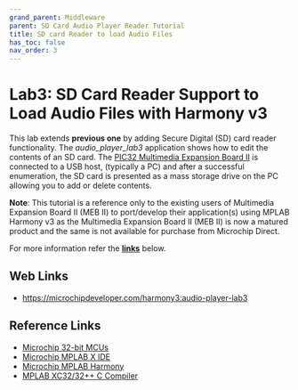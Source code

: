 ```yaml
---
grand_parent: Middleware
parent: SD Card Audio Player Reader Tutorial
title: SD card Reader to load Audio Files
has_toc: false
nav_order: 3
---
```


# Lab3: SD Card Reader Support to Load Audio Files with Harmony v3

This lab extends **previous one** by adding Secure Digital (SD) card reader functionality. The *audio_player_lab3* application shows how to edit the contents of an SD card. The <a href="https://www.microchip.com/DevelopmentTools/ProductDetails/DM320005-5" target="_blank">PIC32 Multimedia Expansion Board II</a> is connected to a USB host, (typically a PC) and after a successful enumeration, the SD card is presented as a mass storage drive on the PC allowing you to add or delete contents.

**Note**: This tutorial is a reference only to the existing users of Multimedia Expansion Board II (MEB II) to port/develop their application(s) using MPLAB Harmony v3 as the Multimedia Expansion Board II (MEB II) is now a matured product and the same is not available for purchase from Microchip Direct.

For more information refer the **[links](#Web-Links)** below.

## <a id="Web-Links"> </a>
## Web Links

- <a href="Lab3: SD Card Reader Support to Load Audio Files with Harmony v3" target="_blank">https://microchipdeveloper.com/harmony3:audio-player-lab3</a>

## Reference Links
- <a href="https://www.microchip.com/design-centers/32-bit" target="_blank">Microchip 32-bit MCUs</a>
- <a href="https://www.microchip.com/mplab/mplab-x-ide" target="_blank">Microchip MPLAB X IDE</a>
- <a href="https://www.microchip.com/mplab/mplab-harmony" target="_blank">Microchip MPLAB Harmony</a>
- <a href="https://www.microchip.com/mplab/compilers" target="_blank">MPLAB XC32/32++ C Compiler</a>
